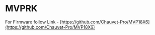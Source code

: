 # MVPRK

For Firmware follow Link - [https://github.com/Chauvet-Pro/MVP18X6](https://github.com/Chauvet-Pro/MVP18X6)
